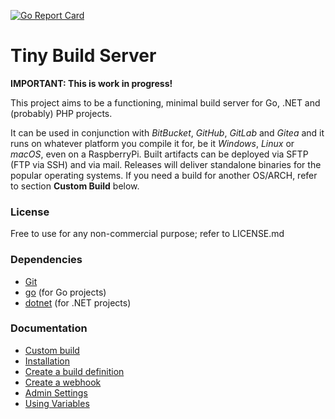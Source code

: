 [![Go Report Card](https://goreportcard.com/badge/github.com/KaiserWerk/Tiny-Build-Server)](https://goreportcard.com/report/github.com/KaiserWerk/Tiny-Build-Server)

# Tiny Build Server

**IMPORTANT: This is work in progress!**

This project aims to be a functioning, minimal build server for Go, .NET and (probably) PHP projects.

It can be used in conjunction with *BitBucket*, *GitHub*, *GitLab* and *Gitea* and it runs on 
whatever platform you compile it for, be it *Windows*, *Linux* or *macOS*, even on a RaspberryPi.
Built artifacts can be deployed via SFTP (FTP via SSH) and via mail.
Releases will deliver standalone binaries for the popular operating systems. If you need
a build for another OS/ARCH, refer to section __Custom Build__ below.

### License

Free to use for any non-commercial purpose; refer to LICENSE.md

### Dependencies

* [Git](https://git-scm.com/)
* [go](https://golang.org/) (for Go projects)
* [dotnet](https://dotnet.microsoft.com/download) (for .NET projects)

### Documentation

* [Custom build](docs/custom-build.md)
* [Installation](docs/installation.md)
* [Create a build definition](docs/create-a-build-definition.md)
* [Create a webhook](docs/create-a-webhook.md)
* [Admin Settings](docs/admin-settings.md)
* [Using Variables](docs/using-variables.md)

